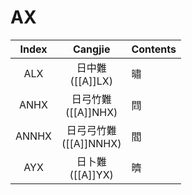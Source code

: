 # AX

| Index |       Cangjie        | Contents |
| :---: | :------------------: | :------- |
|  ALX  |   日中難<br>([[A]]LX)   | 㬘        |
| ANHX  |  日弓竹難<br>([[A]]NHX)  | 閰        |
| ANNHX | 日弓弓竹難<br>([[A]]NNHX) | 閻        |
|  AYX  |   日卜難<br>([[A]]YX)   | 𣋠       |
